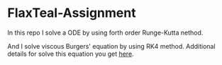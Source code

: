 # FlaxTeal-Assignment

In this repo I solve a ODE by using forth order Runge-Kutta nethod.

And I solve viscous Burgers' equation by using RK4 method. Additional details for solve this equation you get [ here](https://www.sciencedirect.com/science/article/pii/S2405844022010647).
